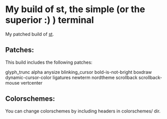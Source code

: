 # My build of st, the simple (or the superior :) ) terminal

My patched build of [st](https://st.suckless.org/). 

## Patches:

This build includes the following patches:

glyph_trunc
alpha
anysize
blinking_cursor
bold-is-not-bright
boxdraw
dynamic-cursor-color
ligatures
newterm
nordtheme
scrollback
scrollback-mouse
vertcenter

## Colorschemes:

You can change colorschemes by including headers in colorschemes/ dir.


